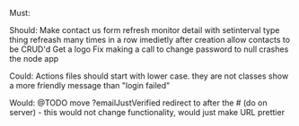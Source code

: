 Must:

Should:
Make contact us form
refresh monitor detail with setinterval type thing
refreash many times in a row imedietly after creation
allow contacts to be CRUD'd
Get a logo
Fix making a call to change password to null crashes the node app

Could:
Actions files should start with lower case. they are not classes
show a more friendly message than "login failed"

Would:
@TODO move ?emailJustVerified redirect to after the # (do on server) - this would not change functionality, would just make URL prettier
